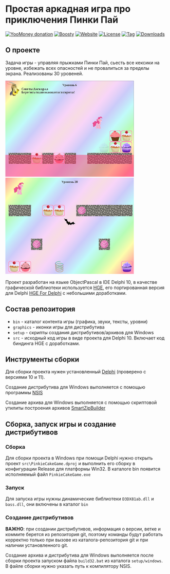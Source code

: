 # Простая аркадная игра про приключения Пинки Пай

[![YooMoney donation](https://img.shields.io/badge/Donation-Yoo.money-blue.svg)](https://yoomoney.ru/to/41001497003495)
[![Boosty](https://img.shields.io/badge/Boosty-donate-orange.svg)](https://boosty.to/ponygames)
[![Website](https://img.shields.io/badge/Website-tav--developer.itch.io-29a662.svg)](https://tav-developer.itch.io)
[![License](https://img.shields.io/badge/License-MIT0-darkgray.svg)](#)
[![Tag](https://img.shields.io/github/v/tag/tereshenkovav/PinkieCakeGame?color=00c2e8)](#)
[![Downloads](https://img.shields.io/github/downloads/tereshenkovav/PinkieCakeGame/total?color=c87bff)](#)

## О проекте

Задача игры - управляя прыжками Пинки Пай, сьесть все кексики на уровне, избежать всех опасностей и
не провалиться за пределы экрана. Реализованы 30 уровеней.

![PinkieCakeGame](screen1.png) ![PinkieCakeGame](screen2.png)

Проект разработан на языке ObjectPascal в IDE Delphi 10, в качестве графической библиотеки
используется [HGE](https://sourceforge.net/projects/hge/), его портированная версия для Delphi [HGE For Delphi](https://sourceforge.net/projects/hgefordelphi/)
с небольшими доработками.

## Состав репозитория

* `bin` - каталог контента игры (графика, звуки, тексты, уровни)
* `graphics` - иконки игры для дистрибутива
* `setup` - скрипты создания дистрибутивов/архивов для Windows
* `src` - исходный код игры в виде проекта для Delphi 10. Включает код биндинга HGE с доработками.

## Инструменты сборки

Для сборки проекта нужен установленный
[Delphi](https://delphi.embarcadero.com/)
(проверено с версиями 10 и 11).

Создание дистрибутива для Windows выполняется с помощью программы
[NSIS](https://nsis.sourceforge.io)

Создание архива для Windows выполняется с помощью скриптовой утилиты построения архивов
[SmartZipBuilder](https://github.com/tereshenkovav/SmartZipBuilder)

## Сборка, запуск игры и создание дистрибутивов

### Сборка

Для сборки проекта в Windows при помощи Delphi нужно открыть проект
`src\PinkieCakeGame.dproj` и выполнить его сборку в конфигурации Release для платформы Win32.
В каталоге bin появится исполняемый файл `PinkieCakeGame.exe`

### Запуск

Для запуска игры нужны динамические библиотеки `D3DX81ab.dll` и `bass.dll`, они включены в каталог `bin`

### Создание дистрибутивов

**ВАЖНО**: при создании дистрибутивов, информация о версии, ветке и коммите берется
из репозитория git, поэтому команды будут работать корректно
только при вызове из каталога-репозитория git и при наличии установленного git.

Создание архива и дистрибутива для Windows выполняется
после сборки проекта запуском файла `build32.bat`
из каталога `setup/windows`.\
В файле сборки нужно указать путь к компилятору NSIS.
